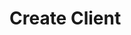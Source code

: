 # Create Client

<api-endpoint openapi-path="../../OpenApi/user.openapi.yaml" method="POST" endpoint="/api/v1/clients"/>